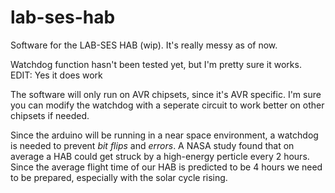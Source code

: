 # lab-ses-hab
Software for the LAB-SES HAB (wip). It's really messy as of now. 

Watchdog function hasn't been tested yet, but I'm pretty sure it works. EDIT: Yes it does work

The software will only run on AVR chipsets, since it's AVR specific. I'm sure you can modify the watchdog with a seperate circuit to work better on other chipsets if needed. 

Since the arduino will be running in a near space environment, a watchdog is needed to prevent *bit flips* and *errors*. A NASA study found that on average a HAB could get struck by a high-energy perticle every 2 hours. Since the average flight time of our HAB is predicted to be 4 hours we need to be prepared, especially with the solar cycle rising. 
